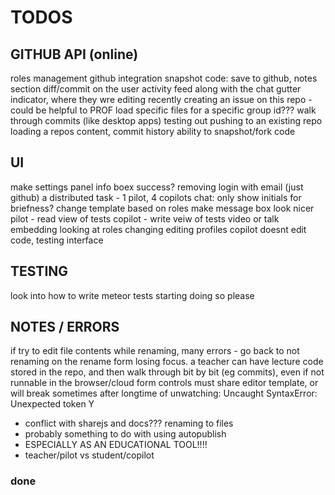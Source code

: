 TODOS
=====

## GITHUB API (online)

roles management
github integration
snapshot code: save to github, notes section
diff/commit on the user
activity feed along with the chat
gutter indicator, where they wre editing recently
creating an issue on this repo - could be helpful to PROF
load specific files for a specific group id???
walk through commits (like desktop apps)
testing out pushing to an existing repo
loading a repos content, commit history
ability to snapshot/fork code

## UI

make settings panel info boex success?
removing login with email (just github)
a distributed task - 1 pilot, 4 copilots
chat: only show initials for briefness?
change template based on roles
make message box look nicer
pilot - read view of tests
copilot - write veiw of tests
video or talk embedding
looking at roles
    changing editing profiles
    copilot doesnt edit code, testing interface

## TESTING

look into how to write meteor tests
starting doing so please

## NOTES / ERRORS

if try to edit file contents while renaming, many errors - go back to not
renaming on the rename form losing focus. a teacher can have lecture code
stored in the repo, and then walk through bit by bit (eg commits), even if not
runnable in the browser/cloud form controls must share editor template, or will
break sometimes after longtime of unwatching: Uncaught SyntaxError: Unexpected
token Y

- conflict with sharejs and docs??? renaming to files
- probably something to do with using autopublish
- ESPECIALLY AS AN EDUCATIONAL TOOL!!!!
- teacher/pilot vs student/copilot

### done

<!--
insert a better glyph for the current file
tabbed user interface - elseif in meteor?
or rather how to do some routing in meteor
just make rename field focus a function
when make a newfile, autofocus rename
autofocus namefield on rename
clean up css duplication rules
option to pick roles
have a link to rename or edit the project files...
make login info pop to the left | align it right
deleting and renaming button (NOW DOES) work
remove autopublish, p/s specific datasets
have partially curved border, lower ace
make prompt to open new file on close
color rename/delete buttons on hover
squash preforked git history
make the chat list nicer
-->
